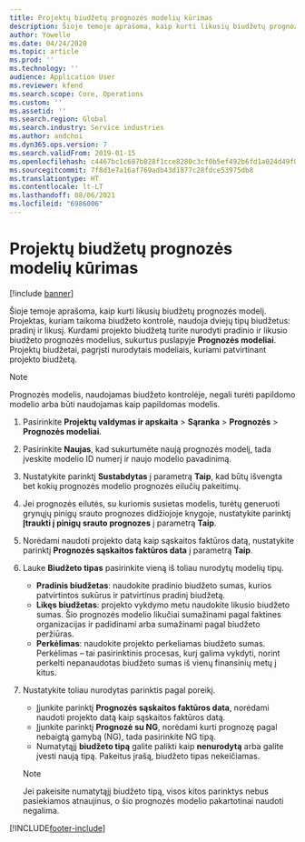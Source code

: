 ```yaml
---
title: Projektų biudžetų prognozės modelių kūrimas
description: Šioje temoje aprašoma, kaip kurti likusių biudžetų prognozės modelį.
author: Yowelle
ms.date: 04/24/2020
ms.topic: article
ms.prod: ''
ms.technology: ''
audience: Application User
ms.reviewer: kfend
ms.search.scope: Core, Operations
ms.custom: ''
ms.assetid: ''
ms.search.region: Global
ms.search.industry: Service industries
ms.author: andchoi
ms.dyn365.ops.version: 7
ms.search.validFrom: 2019-01-15
ms.openlocfilehash: c4467bc1c687b028f1cce8280c3cf0b5ef492b6fd1a024d49f001ce5ff8a34cb
ms.sourcegitcommit: 7f8d1e7a16af769adb43d1877c28fdce53975db8
ms.translationtype: HT
ms.contentlocale: lt-LT
ms.lasthandoff: 08/06/2021
ms.locfileid: "6986006"
---
```

# <a name="create-forecast-models-for-project-budgets"></a>Projektų biudžetų prognozės modelių kūrimas 

[!include [banner](../includes/banner.md)]

Šioje temoje aprašoma, kaip kurti likusių biudžetų prognozės modelį. Projektas, kuriam taikoma biudžeto kontrolė, naudoja dviejų tipų biudžetus: pradinį ir likusį. Kurdami projekto biudžetą turite nurodyti pradinio ir likusio biudžeto prognozės modelius, sukurtus puslapyje **Prognozės modeliai**. Projektų biudžetai, pagrįsti nurodytais modeliais, kuriami patvirtinant projekto biudžetą.

> [!NOTE]
> Prognozės modelis, naudojamas biudžeto kontrolėje, negali turėti papildomo modelio arba būti naudojamas kaip papildomas modelis.

1. Pasirinkite **Projektų valdymas ir apskaita** > **Sąranka** > **Prognozės**  > **Prognozės modeliai**.
2. Pasirinkite **Naujas**, kad sukurtumėte naują prognozės modelį, tada įveskite modelio ID numerį ir naujo modelio pavadinimą. 
3. Nustatykite parinktį **Sustabdytas** į parametrą **Taip**, kad būtų išvengta bet kokių prognozės modelio prognozės eilučių pakeitimų. 
4. Jei prognozės eilutės, su kuriomis susietas modelis, turėtų generuoti grynųjų pinigų srauto prognozes didžiojoje knygoje, nustatykite parinktį **Įtraukti į pinigų srauto prognozes** į parametrą **Taip**. 
5. Norėdami naudoti projekto datą kaip sąskaitos faktūros datą, nustatykite parinktį **Prognozės sąskaitos faktūros data** į parametrą **Taip**. 
6. Lauke **Biudžeto tipas** pasirinkite vieną iš toliau nurodytų modelių tipų.

   - **Pradinis biudžetas**: naudokite pradinio biudžeto sumas, kurios patvirtintos sukūrus ir patvirtinus pradinį biudžetą.
   - **Likęs biudžetas**: projekto vykdymo metu naudokite likusio biudžeto sumas. Šio prognozės modelio likučiai sumažinami pagal faktines organizacijas ir padidinami arba sumažinami pagal biudžeto peržiūras.
   - **Perkėlimas**: naudokite projekto perkeliamas biudžeto sumas. Perkėlimas – tai pasirinktinis procesas, kurį galima vykdyti, norint perkelti nepanaudotas biudžeto sumas iš vienų finansinių metų į kitus.

7. Nustatykite toliau nurodytas parinktis pagal poreikį.

   - Įjunkite parinktį **Prognozės sąskaitos faktūros data**, norėdami naudoti projekto datą kaip sąskaitos faktūros datą.
   - Įjunkite parinktį **Prognozė su NG**, norėdami kurti prognozę pagal nebaigtą gamybą (NG), tada pasirinkite NG tipą. 
   - Numatytąjį **biudžeto tipą** galite palikti kaip **nenurodytą** arba galite įvesti naują tipą. Pakeitus įrašą, biudžeto tipas nekeičiamas.     
    > [!NOTE]
    > Jei pakeisite numatytąjį biudžeto tipą, visos kitos parinktys nebus pasiekiamos atnaujinus, o šio prognozės modelio pakartotinai naudoti negalima. 
   


 



[!INCLUDE[footer-include](../includes/footer-banner.md)]